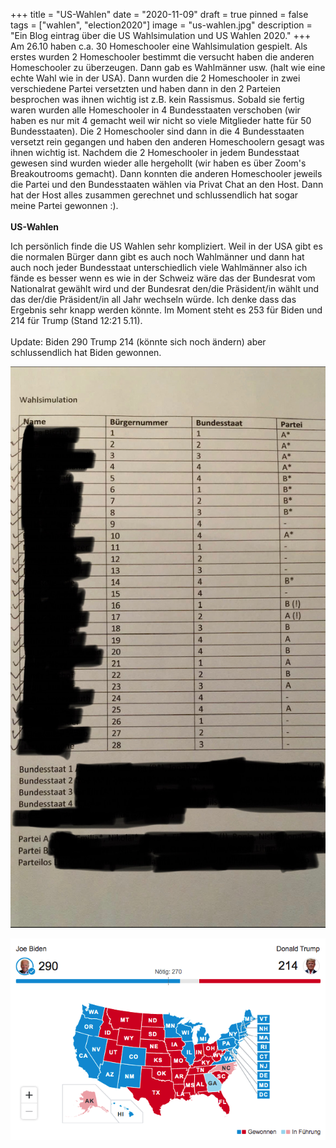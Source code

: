 +++
title = "US-Wahlen"
date = "2020-11-09"
draft = true
pinned = false
tags = ["wahlen", "election2020"]
image = "us-wahlen.jpg"
description = "Ein Blog eintrag über die US Wahlsimulation und US Wahlen 2020."
+++
Am 26.10 haben c.a. 30 Homeschooler eine Wahlsimulation gespielt. Als erstes wurden 2 Homeschooler bestimmt die versucht haben die anderen Homeschooler zu überzeugen. Dann gab es Wahlmänner usw. (halt wie eine echte Wahl wie in der USA). Dann wurden die 2 Homeschooler in zwei verschiedene Partei versetzten und haben dann in den 2 Parteien besprochen was ihnen wichtig ist z.B. kein Rassismus. Sobald sie fertig waren wurden alle Homeschooler in 4 Bundesstaaten verschoben (wir haben es nur mit 4 gemacht weil wir nicht so viele Mitglieder hatte für 50 Bundesstaaten). Die 2 Homeschooler sind dann in die 4 Bundesstaaten versetzt rein gegangen und haben den anderen Homeschoolern gesagt was ihnen wichtig ist. Nachdem die 2 Homeschooler in jedem Bundesstaat gewesen sind wurden wieder alle hergehollt (wir haben es über Zoom's Breakoutrooms gemacht). Dann konnten die anderen Homeschooler jeweils die Partei und den Bundesstaaten wählen via Privat Chat an den Host. Dann hat der Host alles zusammen gerechnet und schlussendlich hat sogar meine Partei gewonnen :).\
\
**US-Wahlen**

Ich persönlich finde die US Wahlen sehr kompliziert. Weil in der USA gibt es die normalen Bürger dann gibt es auch noch Wahlmänner und dann hat auch noch jeder Bundesstaat unterschiedlich viele Wahlmänner also ich fände es besser wenn es wie in der Schweiz wäre das der Bundesrat vom Nationalrat gewählt wird und der Bundesrat den/die Präsident/in wählt und das der/die Präsident/in all Jahr wechseln würde. Ich denke dass das Ergebnis sehr knapp werden könnte. Im Moment steht es 253 für Biden und 214 für Trump (Stand 12:21 5.11).\
\
Update: Biden 290 Trump 214 (könnte sich noch ändern) aber schlussendlich hat Biden gewonnen.

![Alle Positionen von den Homeschoolern (Namen verdeckt wegen Privatsphäre)](img_8076.jpg)

![Das Endergebnis von den Wahlen.](bidenvstrump.png)
